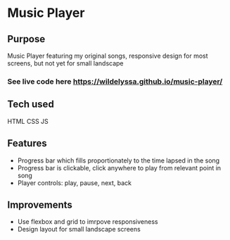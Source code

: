 # Music Player

## Purpose
Music Player featuring my original songs, responsive design for most screens, but not yet for small landscape

### See live code here <https://wildelyssa.github.io/music-player/> 

## Tech used
HTML
CSS
JS

## Features
* Progress bar which fills proportionately to the time lapsed in the song
* Progress bar is clickable, click anywhere to play from relevant point in song
* Player controls: play, pause, next, back

## Improvements
* Use flexbox and grid to imrpove responsiveness
* Design layout for small landscape screens